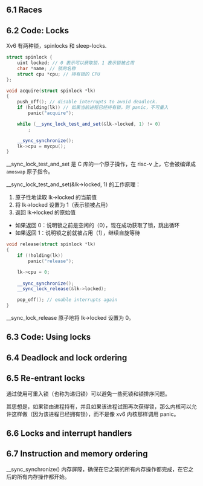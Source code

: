 ## 6.1 Races

## 6.2 Code: Locks

Xv6 有两种锁，spinlocks 和 sleep-locks.

```c++
struct spinlock {
	uint locked; // 0 表示可以获取锁，1 表示锁被占用
	char *name; // 锁的名称
	struct cpu *cpu; // 持有锁的 CPU
};
```

```c++
void acquire(struct spinlock *lk)
{
	push_off(); // disable interrupts to avoid deadlock.
	if (holding(lk)) // 如果当前进程已经持有锁，则 panic，不可重入
		panic("acquire");

	while (__sync_lock_test_and_set(&lk->locked, 1) != 0)
		;

	__sync_synchronize();
	lk->cpu = mycpu();
}
```

__sync_lock_test_and_set 是 C 库的一个原子操作，在 risc-v 上，它会被编译成 `amoswap` 原子指令。

__sync_lock_test_and_set(&lk->locked, 1) 的工作原理：

1. 原子性地读取 lk->locked 的当前值
2. 将 lk->locked 设置为 1（表示锁被占用）
3. 返回 lk->locked 的原始值

- 如果返回 0：说明锁之前是空闲的（0），现在成功获取了锁，跳出循环
- 如果返回 1：说明锁之前就被占用（1），继续自旋等待

```c++
void release(struct spinlock *lk)
{
	if (!holding(lk))
		panic("release");

	lk->cpu = 0;
	
	__sync_synchronize();
	__sync_lock_release(&lk->locked);

	pop_off(); // enable interrupts again
}
```

__sync_lock_release 原子地将 lk->locked 设置为 0。

## 6.3 Code: Using locks

## 6.4 Deadlock and lock ordering

## 6.5 Re-entrant locks

通过使用可重入锁（也称为递归锁）可以避免一些死锁和锁排序问题。

其思想是，如果锁由进程持有，并且如果该进程试图再次获得锁，那么内核可以允许这样做（因为该进程已经拥有锁），而不是像 xv6 内核那样调用 panic。

## 6.6 Locks and interrupt handlers

## 6.7 Instruction and memory ordering

__sync_synchronize() 内存屏障，确保在它之前的所有内存操作都完成，在它之后的所有内存操作都开始。
